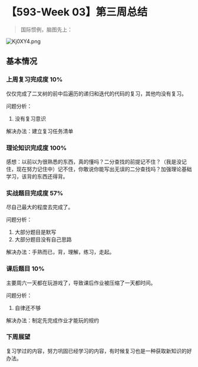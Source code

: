 # 【593-Week 03】第三周总结

> 国际惯例，脑图先上：

![Kj0XY4.png](https://s2.ax1x.com/2019/11/03/Kj0XY4.png)



## 基本情况

### 上周复习完成度 10%

仅仅完成了二叉树的前中后遍历的递归和迭代的代码的复习，其他均没有复习。

问题分析：

1. 没有复习意识

解决办法：建立复习任务清单

### 理论知识完成度 100%

感想：以前以为很熟悉的东西，真的懂吗？二分查找的前提记不住？（我是没记住，现在努力记住中）记不住，你敢说你能写出无误的二分查找吗？加强理论基础学习，该背的东西还得背。

### 实战题目完成度 57%

尽自己最大的程度去完成了。

问题分析：

1. 大部分题目是默写
2. 大部分题目没有自己思路

解决办法：手熟而已，背，理解，练习，走起。

### 课后题目 10%

主要周六一天都在玩游戏了，导致课后作业被压缩了一天都时间。

问题分析：

1. 自律还不够

解决办法：制定先完成作业才能玩的规约

### 下周展望

复习学过的内容，努力巩固已经学习的内容，有时候复习也是一种获取新知识的好办法。

